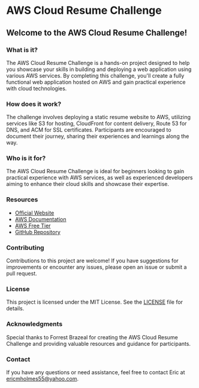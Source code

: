 # AWS Cloud Resume Challenge

## Welcome to the AWS Cloud Resume Challenge!

### What is it?
The AWS Cloud Resume Challenge is a hands-on project designed to help you showcase your skills in building and deploying a web application using various AWS services. 
By completing this challenge, you'll create a fully functional web application hosted on AWS and gain practical experience with cloud technologies.

### How does it work?
The challenge involves deploying a static resume website to AWS, utilizing services like S3 for hosting, CloudFront for content delivery, Route 53 for DNS, and ACM for SSL certificates. 
Participants are encouraged to document their journey, sharing their experiences and learnings along the way.

### Who is it for?
The AWS Cloud Resume Challenge is ideal for beginners looking to gain practical experience with AWS services, as well as experienced developers aiming to enhance their cloud skills and showcase their expertise.

### Resources
- [Official Website](https://cloudresumechallenge.dev/)
- [AWS Documentation](https://docs.aws.amazon.com/)
- [AWS Free Tier](https://aws.amazon.com/free/)
- [GitHub Repository](https://github.com/Holm3zkills/aws-cloud-resume-challenge)

### Contributing
Contributions to this project are welcome! If you have suggestions for improvements or encounter any issues, please open an issue or submit a pull request.

### License
This project is licensed under the MIT License. See the [LICENSE](LICENSE) file for details.

### Acknowledgments
Special thanks to Forrest Brazeal for creating the AWS Cloud Resume Challenge and providing valuable resources and guidance for participants.

### Contact
If you have any questions or need assistance, feel free to contact Eric at ericmholmes55@yahoo.com.
